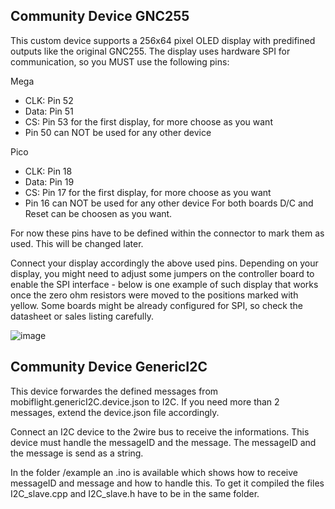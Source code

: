 ## Community Device GNC255

This custom device supports a 256x64 pixel OLED display with predifined outputs like the original GNC255.
The display uses hardware SPI for communication, so you MUST use the following pins:

Mega
* CLK: Pin 52
* Data: Pin 51
* CS: Pin 53 for the first display, for more choose as you want
* Pin 50 can NOT be used for any other device

Pico
* CLK: Pin 18
* Data: Pin 19
* CS: Pin 17 for the first display, for more choose as you want
* Pin 16 can NOT be used for any other device
For both boards D/C and Reset can be choosen as you want.

For now these pins have to be defined within the connector to mark them as used. This will be changed later.

Connect your display accordingly the above used pins. Depending on your display, you might need to adjust some 
jumpers on the controller board to enable the SPI interface - below is one example of such display that works
once the zero ohm resistors were moved to the positions marked with yellow. Some boards might be already configured
for SPI, so check the datasheet or sales listing carefully.

![image](https://github.com/MobiFlight/MobiFlight-CustomDevices/assets/2587818/c2368dea-6da4-47e7-84b9-33f550802159)

## Community Device GenericI2C

This device forwardes the defined messages from mobiflight.genericI2C.device.json to I2C.
If you need more than 2 messages, extend the device.json file accordingly.

Connect an I2C device to the 2wire bus to receive the informations. This device must handle the messageID and the message.
The messageID and the message is send as a string.

In the folder /example an .ino is available which shows how to receive messageID and message and how to handle this.
To get it compiled the files I2C_slave.cpp and I2C_slave.h have to be in the same folder.
